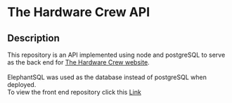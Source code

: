 # The Hardware Crew API

## Description
This repository is an API implemented using node and postgreSQL to serve as the back end for [The Hardware Crew website](https://thehardwarecrew.netlify.app/).
<br />
<br />
ElephantSQL was used as the database instead of postgreSQL when deployed.
<br />
To view the front end repository click this [Link](https://github.com/Khaled91Alkhatib/the-hardware-crew)